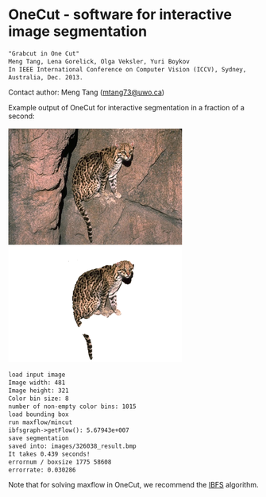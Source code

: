 # OneCut - software for interactive image segmentation <br/>

	"Grabcut in One Cut"
	Meng Tang, Lena Gorelick, Olga Veksler, Yuri Boykov
	In IEEE International Conference on Computer Vision (ICCV), Sydney, Australia, Dec. 2013.

Contact author: Meng Tang (mtang73@uwo.ca)

Example output of OneCut for interactive segmentation in a fraction of a second:<br /><br />
<span><img src="images/326038.bmp" alt="" width="350"/>
<img src="images/326038_result.bmp" alt="" width="350"/></span>
```{r, engine='bash'}
load input image
Image width: 481
Image height: 321
Color bin size: 8
number of non-empty color bins: 1015
load bounding box
run maxflow/mincut
ibfsgraph->getFlow(): 5.67943e+007
save segmentation
saved into: images/326038_result.bmp
It takes 0.439 seconds!
errornum / boxsize 1775 58608
errorrate: 0.030286
```
Note that for solving maxflow in OneCut, we recommend the [IBFS](http://www.cs.tau.ac.il/~sagihed/ibfs/code.html) algorithm.
